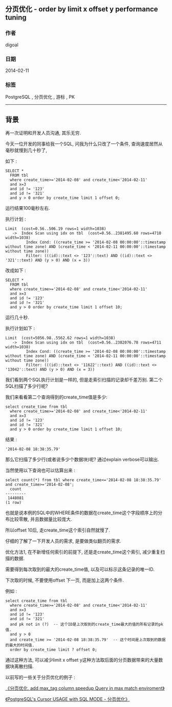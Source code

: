 ## 分页优化 - order by limit x offset y performance tuning  
                         
### 作者        
digoal        
        
### 日期         
2014-02-11        
          
### 标签        
PostgreSQL , 分页优化 , 游标 , PK     
                    
----                    
                     
## 背景     
再一次证明和开发人员沟通, 其乐无穷.  
  
今天一位开发的同事给我一个SQL, 问我为什么只改了一个条件, 查询速度居然从毫秒就慢到几十秒了,  
  
如下 :   
  
```  
SELECT *                                                                                  
  FROM tbl  
  where create_time>='2014-02-08' and create_time<'2014-02-11'  
  and x=3  
  and id != '123'  
  and id != '321'  
  and y > 0 order by create_time limit 1 offset 0;  
```  
  
运行结果100毫秒左右.  
  
执行计划 :   
  
```  
Limit  (cost=0.56..506.19 rows=1 width=1038)  
   ->  Index Scan using idx on tbl  (cost=0.56..2381495.60 rows=4710 width=1038)  
         Index Cond: ((create_time >= '2014-02-08 00:00:00'::timestamp without time zone) AND (create_time < '2014-02-11 00:00:00'::timestamp without time zone))  
         Filter: (((id)::text <> '123'::text) AND ((id)::text <> '321'::text) AND (y > 0) AND (x = 3))  
```  
  
改成如下 :   
  
```  
SELECT *                                                                                  
  FROM tbl  
  where create_time>='2014-02-08' and create_time<'2014-02-11'  
  and x=3  
  and id != '123'  
  and id != '321'  
  and y > 0 order by create_time limit 1 offset 10;  
```  
  
运行几十秒.  
  
执行计划如下 :   
  
```  
Limit  (cost=5056.98..5562.62 rows=1 width=1038)  
   ->  Index Scan using idx on tbl  (cost=0.56..2382076.78 rows=4711 width=1038)  
         Index Cond: ((create_time >= '2014-02-08 00:00:00'::timestamp without time zone) AND (create_time < '2014-02-11 00:00:00'::timestamp without time zone))  
         Filter: (((id)::text <> '11622'::text) AND ((id)::text <> '13042'::text) AND (y > 0) AND (x = 3))  
```  
  
我们看到两个SQL执行计划是一样的, 但是走索引扫描的记录却千差万别. 第二个SQL扫描了多少行呢?  
  
我们来看看第二个查询得到的create_time值是多少:  
  
```  
select create_time from tbl   
  where create_time>='2014-02-08' and create_time<'2014-02-11'  
  and x=3  
  and id != '123'  
  and id != '321'  
  and y > 0 order by create_time limit 1 offset 10;  
```  
  
结果 :   
  
```  
'2014-02-08 18:38:35.79'  
```  
  
那么它扫描了多少行(或者说多少个数据块)呢? 通过explain verbose可以输出.   
  
当然使用以下查询也可以估算出来 :   
  
```  
select count(*) from tbl where create_time<='2014-02-08 18:38:35.79' and create_time>='2014-02-08';  
  count    
---------  
 1448081  
(1 row)  
```  
  
也就是说本例的SQL中的WHERE条件的数据在create_time这个字段顺序上的分布比较零散, 并且数据量比较庞大.  
  
所以offset 10后, 走create_time这个索引自然就慢了.  
  
仔细的了解了一下开发人员的需求, 是要做类似翻页的需求.   
  
优化方法1, 在不新增任何索引的前提下, 还是走create_time这个索引, 减少重复扫描的数据.  
  
需要得到每次取到的最大的create_time值, 以及可以标示这条记录的唯一ID.  
  
下次取的时候, 不要使用offset 下一页, 而是加上这两个条件.  
  
例如 :   
  
```  
select create_time from tbl   
  where create_time>='2014-02-08' and create_time<'2014-02-11'  
  and x=3  
  and id != '123'  
  and id != '321'  
  and pk not in (?)  -- 这个ID是上次取到的create_time最大的值的所有记录的pk值.  
  and y > 0   
  and create_time >= '2014-02-08 18:38:35.79'  -- 这个时间是上次取到的数据的最大的时间值.  
  order by create_time limit ? offset 0;  
```  
  
通过这种方法, 可以减少limit x offset y这种方法取后面的分页数据带来的大量数据块离散扫描.  
  
以前写的一些关于分页优化的例子 :   
  
[《分页优化, add max_tag column speedup Query in max match enviroment》](../201206/20120620_01.md)  
  
[《PostgreSQL's Cursor USAGE with SQL MODE - 分页优化》](../201102/20110216_02.md)  
  
